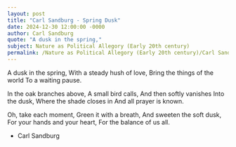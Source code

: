 ```yaml
---
layout: post
title: "Carl Sandburg - Spring Dusk"
date: 2024-12-30 12:00:00 -0000
author: Carl Sandburg
quote: "A dusk in the spring,"
subject: Nature as Political Allegory (Early 20th century)
permalink: /Nature as Political Allegory (Early 20th century)/Carl Sandburg/Carl Sandburg - Spring Dusk
---
```


A dusk in the spring,
With a steady hush of love,
Bring the things of the world
To a waiting pause.

In the oak branches above,
A small bird calls,
And then softly vanishes
Into the dusk,
Where the shade closes in
And all prayer is known.

Oh, take each moment,
Green it with a breath,
And sweeten the soft dusk,
For your hands and your heart,
For the balance of us all.


- Carl Sandburg
